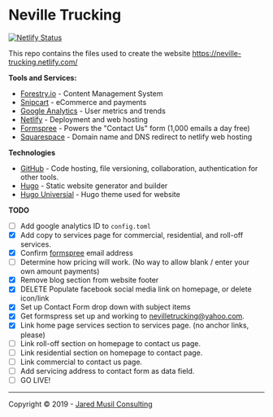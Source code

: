 # Neville Trucking

[![Netlify Status](https://api.netlify.com/api/v1/badges/82a6b16d-08c5-420e-9732-c09f5ff0a194/deploy-status)](https://app.netlify.com/sites/neville-trucking/deploys)

This repo contains the files used to create the website https://neville-trucking.netlify.com/

**Tools and Services:**

- [Forestry.io](https://app.forestry.io/sites/jczabmkrlkhzww) - Content Management System
- [Snipcart]() - eCommerce and payments
- [Google Analytics](https://analytics.google.com/analytics/web/) - User metrics and trends
- [Netlify](https://app.netlify.com/sites/neville-trucking) - Deployment and web hosting
- [Formspree](https://formspree.io) - Powers the "Contact Us" form (1,000 emails a day free)
- [Squarespace](www.squarespace.com) - Domain name and DNS redirect to netlify web hosting

**Technologies**

- [GitHub](https://github.com/jaredmusil/neville-trucking) - Code hosting, file versioning, collaboration, authentication for other tools.
- [Hugo](https://gohugo.io/) - Static website generator and builder
- [Hugo Universial](https://github.com/devcows/hugo-universal-theme) - Hugo theme used for website

**TODO**

- [ ] Add google analytics ID to `config.toml`
- [X] Add copy to services page for commercial, residential, and roll-off services.
- [X] Confirm [formspree](http://www.formspree.io) email address
- [ ] Determine how pricing will work. (No way to allow blank / enter your own amount payments)
- [X] Remove blog section from website footer
- [X] DELETE Populate facebook social media link on homepage, or delete icon/link
- [X] Set up Contact Form drop down with subject items 
- [X] Get formspress set up and working to nevilletrucking@yahoo.com. 
- [X] Link home page services section to services page. (no anchor links, please) 
- [ ] Link roll-off section on homepage to contact us page.
- [ ] Link residential section on homepage to contact page. 
- [ ] Link commercial to contact us page. 
- [ ] Add servicing address to contact form as data field. 
- [ ] GO LIVE! 

---

Copyright &copy; 2019 - [Jared Musil Consulting](http://www.jaredmusil.com)
